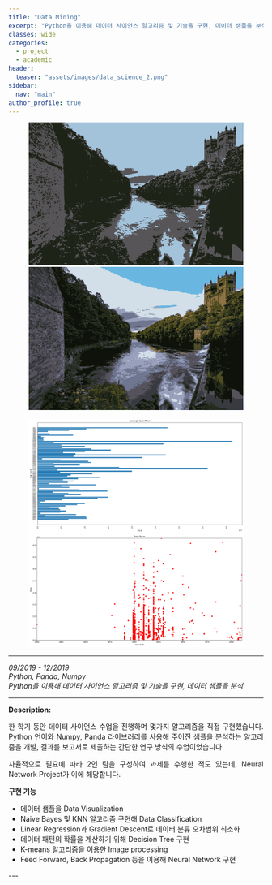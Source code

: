 ```yaml
---
title: "Data Mining"
excerpt: "Python을 이용해 데이터 사이언스 알고리즘 및 기술을 구현, 데이터 샘플을 분석"
classes: wide
categories:
  - project
  - academic
header:
  teaser: "assets/images/data_science_2.png"
sidebar:
  nav: "main"
author_profile: true
---
```


<figure class="half">
    <a href="/assets/images/data_science_1.png"><img src="/assets/images/data_science_1.png"></a>
    <a href="/assets/images/data_science_2.png"><img src="/assets/images/data_science_2.png"></a>
</figure>
<figure class="half">
    <a href="/assets/images/data_science_3.png"><img src="/assets/images/data_science_3.png"></a>
    <a href="/assets/images/data_science_4.png"><img src="/assets/images/data_science_4.png"></a>
</figure>

---
*09/2019 - 12/2019*  
*Python, Panda, Numpy*  
*Python을 이용해 데이터 사이언스 알고리즘 및 기술을 구현, 데이터 샘플을 분석*  

---
**Description:**  
<div style="text-align: justify" markdown="1">

한 학기 동안 데이터 사이언스 수업을 진행하며 몇가지 알고리즘을 직접 구현했습니다.
Python 언어와 Numpy, Panda 라이브러리를 사용해 주어진 샘플을 분석하는 알고리즘을 개발, 결과를 보고서로 제출하는 간단한 연구 방식의 수업이었습니다.

자율적으로 필요에 따라 2인 팀을 구성하여 과제를 수행한 적도 있는데, Neural Network Project가 이에 해당합니다.

**구현 기능**
 - 데이터 샘플을 Data Visualization
 - Naive Bayes 및 KNN 알고리즘 구현해 Data Classification
 - Linear Regression과 Gradient Descent로 데이터 분류 오차범위 최소화
 - 데이터 패턴의 확률을 계산하기 위해 Decision Tree 구현
 - K-means 알고리즘을 이용한 Image processing
 - Feed Forward, Back Propagation 등을 이용해 Neural Network 구현
</div>
---
